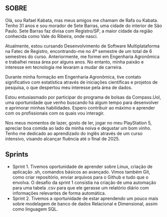  ##  SOBRE

Olá, sou Rafael Kabata, mas meus amigos me chamam de Rafa ou Kabata. Tenho 31 anos e sou morador de Sete Barras, uma cidade do interior de São Paulo. Sete Barras faz divisa com Registro/SP, a maior cidade da região conhecida como Vale do Ribeira, onde nasci.

Atualmente, estou cursando Desenvolvimento de Software Multiplataforma na Fatec de Registro, encontrando-me no 4º semestre de um total de 6 semestres do curso. Anteriormente, me formei em Engenharia Agronômica e trabalhei nessa área por alguns anos. No entanto, minha paixão e interesse em tecnologia me levaram a mudar de carreira.

Durante minha formação em Engenharia Agronômica, tive contato significativo com estatística através de iniciações científicas e projetos de pesquisa, o que despertou meu interesse pela área de dados.

Estou entusiasmado por participar do programa de bolsas da Compass.Uol, uma oportunidade que venho buscando há algum tempo para desenvolver e aprimorar minhas habilidades. Espero contribuir ao máximo e aprender com os profissionais com os quais vou interagir.

Nos meus momentos de lazer, gosto de ler, jogar no meu PlayStation 5, apreciar boa comida ao lado da minha noiva e degustar um bom vinho. Tenho me dedicado ao aprendizado do inglês através de um curso intensivo, visando alcançar fluência até o final de 2025.

</div>
 
## Sprints

- Sprint 1. Tivemos oportunidade de aprender sobre Linux, criação de aplicação .sh, comandos básicos ao avançado. Vimos também Git, como criar repositório, enviar arquivos para o Github e tudo que o envolva. O desafio da sprint 1 consistia na criação de uma automação para uma tabela .csv para que ele gerasse um relatório diário com informações relevantes de forma automática.
- Sprint 2. Tivemos a oportunidade de estar aprendendo um pouco mais sobre modelagem de banco de dados Relacional e Dimensional, assim como linguagem SQL.

</div>





